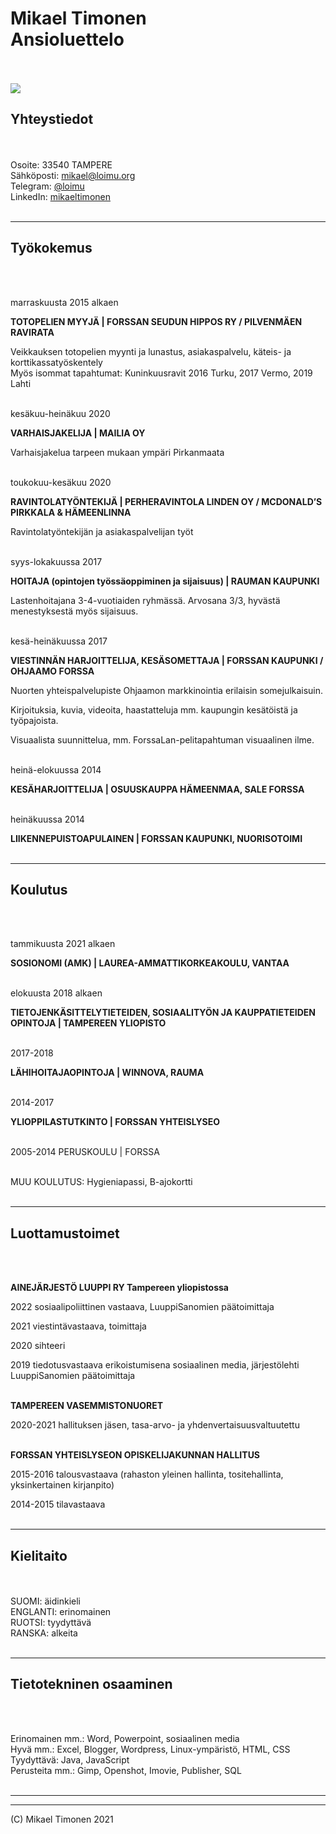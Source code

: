 <!DOCTYPE HTML>
<html>
<head>
  <meta charset="utf-8" />
<link rel="stylesheet" type="text/css" href="cvstyle.css" />
<link href="https://fonts.googleapis.com/css?family=Lato" rel="stylesheet">
<title> CV - Mikael Timonen </title>
</head>

<body>

<div class="header">
  <h1> Mikael Timonen <br> Ansioluettelo </h1>
</div>
<br><br>

<div id="omakuva">
<img src="https://bn1302files.storage.live.com/y4m8cb9VVsmNQrP67MBt4buOouSouM2nZvAOs5OSkEwZnH3FZeokbitcFr6cRmfzIJqiqctkygtIj3PrDaMKH9YWfvMKmayRM2lJ6-I0K7ce_0l3hWDeAmRZQp5skhAq52VJh4FmrscB_Ioh-tppa5jHvO5zCZ6phgoZfzUg7JZYJQ9KDstManNyAfZlJXZUph-?width=947&height=947&cropmode=none">
</div>

<div id="yhteys">
  <h2> Yhteystiedot </h2><br><br>
  Osoite: 33540 TAMPERE <br>
  Sähköposti: <a href="mailto:mikael@loimu.org">mikael@loimu.org</a><br>
  Telegram: <a href="https://t.me/loimu">@loimu</a><br>
  LinkedIn: <a href="https://linkedin.com/in/mikaeltimonen">mikaeltimonen</a>
  <br><br>
</div>
<HR>

<div id="tyot">
  <h2> Työkokemus </h2><br><br>

  marraskuusta 2015 alkaen<br>

<STRONG>TOTOPELIEN MYYJÄ | FORSSAN SEUDUN HIPPOS RY / PILVENMÄEN RAVIRATA </STRONG><br>

Veikkauksen totopelien myynti ja lunastus, asiakaspalvelu, käteis- ja korttikassatyöskentely <br>
Myös isommat tapahtumat: Kuninkuusravit 2016 Turku, 2017 Vermo, 2019 Lahti <br><br>

kesäkuu-heinäkuu 2020 <br>

<STRONG>VARHAISJAKELIJA | MAILIA OY </STRONG><br>

Varhaisjakelua tarpeen mukaan ympäri Pirkanmaata <br><br>

toukokuu-kesäkuu 2020 <br>

<STRONG>RAVINTOLATYÖNTEKIJÄ | PERHERAVINTOLA LINDEN OY / MCDONALD’S PIRKKALA & HÄMEENLINNA</STRONG> <br>

Ravintolatyöntekijän ja asiakaspalvelijan työt <br><br>

syys-lokakuussa 2017<br>

<STRONG>HOITAJA (opintojen työssäoppiminen ja sijaisuus) | RAUMAN KAUPUNKI</STRONG><br>

Lastenhoitajana 3-4-vuotiaiden ryhmässä. Arvosana 3/3, hyvästä menestyksestä myös sijaisuus.<br><br>

kesä-heinäkuussa 2017<br>

<STRONG>VIESTINNÄN HARJOITTELIJA, KESÄSOMETTAJA | FORSSAN KAUPUNKI / OHJAAMO FORSSA</STRONG><br>

Nuorten yhteispalvelupiste Ohjaamon markkinointia erilaisin somejulkaisuin.

Kirjoituksia, kuvia, videoita, haastatteluja mm. kaupungin kesätöistä ja työpajoista.

Visuaalista suunnittelua, mm. ForssaLan-pelitapahtuman visuaalinen ilme.<br><br>

heinä-elokuussa 2014<br>

<STRONG>KESÄHARJOITTELIJA | OSUUSKAUPPA HÄMEENMAA, SALE FORSSA</STRONG><br><br>

heinäkuussa 2014<br>

<STRONG>LIIKENNEPUISTOAPULAINEN | FORSSAN KAUPUNKI, NUORISOTOIMI</STRONG><br><br>
</div>
<HR>

<div id="koulu">
  <h2>Koulutus</h2><br><br>

tammikuusta 2021 alkaen <br>

<strong>SOSIONOMI (AMK) | LAUREA-AMMATTIKORKEAKOULU, VANTAA</strong> <br><br>

elokuusta 2018 alkaen <br>

<strong>TIETOJENKÄSITTELYTIETEIDEN, SOSIAALITYÖN JA KAUPPATIETEIDEN OPINTOJA | TAMPEREEN YLIOPISTO</strong> <br><br>

2017-2018 <br>

<strong>LÄHIHOITAJAOPINTOJA | WINNOVA, RAUMA</strong> <br><br>

2014-2017  <br>

<strong> YLIOPPILASTUTKINTO | FORSSAN YHTEISLYSEO</strong> <br><br>

2005-2014 ​PERUSKOULU | FORSSA <br><br>

MUU KOULUTUS: ​Hygieniapassi, B-ajokortti
<br><br>
</div>
<hr>

<div id="luottamus">
  <h2> Luottamustoimet </h2><br><br>

<strong>AINEJÄRJESTÖ LUUPPI RY Tampereen yliopistossa</strong> <br>

2022 sosiaalipoliittinen vastaava, LuuppiSanomien päätoimittaja <br>

2021 viestintävastaava, toimittaja <br>

2020 sihteeri <br>

2019 tiedotusvastaava erikoistumisena sosiaalinen media, järjestölehti LuuppiSanomien päätoimittaja <br><br>

<strong>TAMPEREEN VASEMMISTONUORET</strong> <br>

2020-2021 hallituksen jäsen, tasa-arvo- ja yhdenvertaisuusvaltuutettu <br><br>

<strong>FORSSAN YHTEISLYSEON OPISKELIJAKUNNAN HALLITUS</strong> <br>

2015-2016 talousvastaava (rahaston yleinen hallinta, tositehallinta, yksinkertainen kirjanpito) <br>

2014-2015 tilavastaava <br><br>

</div>
<hr>

<div id="kielitaito">
  <h2> Kielitaito</h2><br><br>
  SUOMI: äidinkieli <br>
  ENGLANTI: erinomainen <br>
  RUOTSI: tyydyttävä <br>
  RANSKA: alkeita <br>

<br>
</div>
<hr>

<div id="tietotek">
  <h2>Tietotekninen osaaminen</h2><br><br>

  Erinomainen mm.: Word, Powerpoint, sosiaalinen media <br>
  Hyvä mm.: Excel, Blogger, Wordpress, Linux-ympäristö, HTML, CSS <br>
  Tyydyttävä: Java, JavaScript<br>
  Perusteita mm.: Gimp, Openshot, Imovie, Publisher, SQL<br><br>

</div>
<hr>
<footer> <hr> (C) Mikael Timonen 2021 </footer>
</body>
</html>
